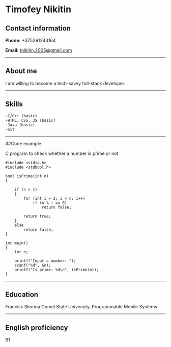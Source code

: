 # Timofey Nikitin

## Contact information

__Phone:__ +375291243164

__Email:__ tnikitin.2005@gmail.com
____
## About me
I am willing to become a tech-savvy full-stack developer.
____

## Skills

    -C/C++ (basic)
    -HTML, CSS, JS (basic)
    -Java (basic)
    -Git
____

##Code example

C program to check whether a number is prime or not
```
#include <stdio.h>
#include <stdbool.h>

bool isPrime(int n)
{
 
    if (n > 1)
    {
        for (int i = 2; i < n; i++)
            if (n % i == 0) 
                return false;
 
        return true;
    }
    else
        return false;
}

int main()
{
    int n;
 
    printf("Input a number: ");
    scanf("%d", &n);
    printf("Is prime: %d\n", isPrime(n));
}
```
____

## Education

Francisk Skorina Gomel State University, Programmable Mobile Systems
____

## English proficiency
B1
